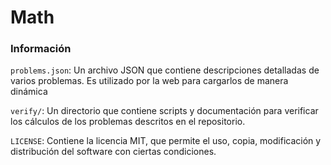 # Math

### Información

`problems.json`: Un archivo JSON que contiene descripciones detalladas de varios problemas.  Es utilizado por la web para cargarlos de manera dinámica

`verify/`: Un directorio que contiene scripts y documentación para verificar los cálculos de los problemas descritos en el repositorio.

`LICENSE`: Contiene la licencia MIT, que permite el uso, copia, modificación y distribución del software con ciertas condiciones.